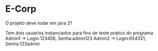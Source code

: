 # E-Corp

O projeto deve rodar em java 21

Tem dois usuarios instanciados para fins de teste pratico do programa 
Admin1 -> Login:123456, Senha:admin123
Admin2 -> Login:654321, Senha:123admin

